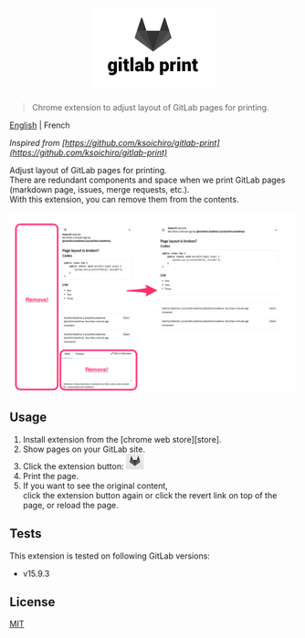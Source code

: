 # <div align="center"><img src="media/promotion.png" width="220" alt="gitlab-print-layout"></div>

> Chrome extension to adjust layout of GitLab pages for printing.

[English](#) | French

*Inspired from [https://github.com/ksoichiro/gitlab-print](https://github.com/ksoichiro/gitlab-print)*

Adjust layout of GitLab pages for printing.  
There are redundant components and space
when we print GitLab pages (markdown page, issues, merge requests, etc.).  
With this extension, you can remove them from the contents.

![Image](media/screenshot.png)

## Usage

1. Install extension from the [chrome web store][store].
1. Show pages on your GitLab site.
1. Click the extension button: ![](media/button.png)
1. Print the page.
1. If you want to see the original content,  
   click the extension button again
   or click the revert link on top of the page, or reload the page.

## Tests

This extension is tested on following GitLab versions:

* v15.9.3

## License

[MIT](LICENSE.md)

